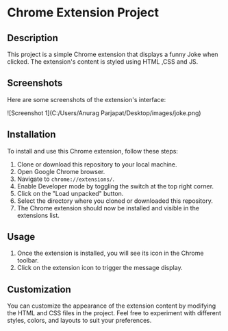 # Chrome Extension Project

## Description
This project is a simple Chrome extension that displays a funny Joke when clicked. The extension's content is styled using HTML ,CSS and JS.

## Screenshots
Here are some screenshots of the extension's interface:

![Screenshot 1](C:/Users/Anurag Parjapat/Desktop/images/joke.png)

## Installation
To install and use this Chrome extension, follow these steps:
1. Clone or download this repository to your local machine.
2. Open Google Chrome browser.
3. Navigate to `chrome://extensions/`.
4. Enable Developer mode by toggling the switch at the top right corner.
5. Click on the "Load unpacked" button.
6. Select the directory where you cloned or downloaded this repository.
7. The Chrome extension should now be installed and visible in the extensions list.

## Usage
1. Once the extension is installed, you will see its icon in the Chrome toolbar.
2. Click on the extension icon to trigger the message display.

## Customization
You can customize the appearance of the extension content by modifying the HTML and CSS files in the project. Feel free to experiment with different styles, colors, and layouts to suit your preferences.

